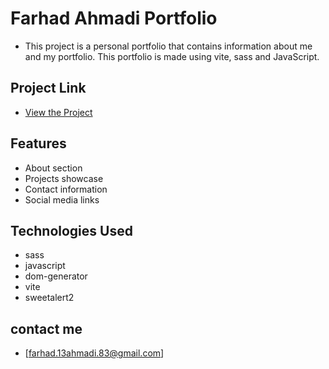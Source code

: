 # Farhad Ahmadi Portfolio
- This project is a personal portfolio that contains information about me and my portfolio. This portfolio is made using vite, sass and JavaScript.

## Project Link
- [View the Project](https://farhad-ahmadi-04.github.io/farhad-ahmadi/)

## Features
- About section
- Projects showcase
- Contact information
- Social media links

## Technologies Used
- sass
- javascript
- dom-generator
- vite
- sweetalert2

## contact me
- [farhad.13ahmadi.83@gmail.com]
